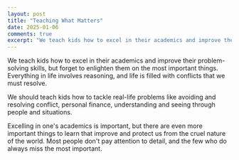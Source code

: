 ```yaml
---
layout: post
title: "Teaching What Matters"
date: 2025-01-06
comments: true
excerpt: "We teach kids how to excel in their academics and improve their problem-solving skills, but forget to enlighten them on the most important things."
---
```


We teach kids how to excel in their academics and improve their problem-solving skills, but forget to enlighten them on the most important things. Everything in life involves reasoning, and life is filled with conflicts that we must resolve.

We should teach kids how to tackle real-life problems like avoiding and resolving conflict, personal finance, understanding and seeing through people and situations.

Excelling in one's academics is important, but there are even more important things to learn that improve and protect us from the cruel nature of the world. Most people don't pay attention to detail, and the few who do always miss the most important.